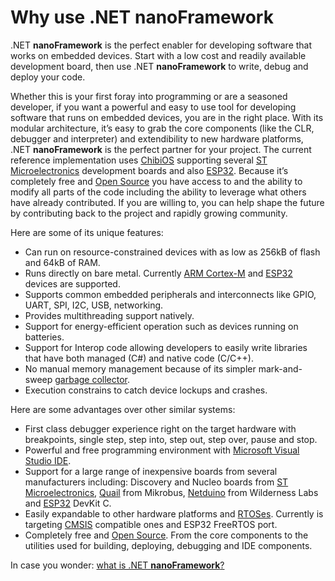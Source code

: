 # Why use .NET **nanoFramework**

.NET **nanoFramework** is the perfect enabler for developing software that works on embedded devices. Start with a low cost and readily available development board, then use .NET **nanoFramework** to write, debug and deploy your code.

Whether this is your first foray into programming or are a seasoned developer, if you want a powerful and easy to use tool for developing software that runs on embedded devices, you are in the right place. With its modular architecture, it’s easy to grab the core components (like the CLR, debugger and interpreter) and extendibility to new hardware platforms, .NET **nanoFramework** is the perfect partner for your project. The current reference implementation uses [ChibiOS](http://www.chibios.org/dokuwiki/doku.php) supporting several [ST Microelectronics](http://www.st.com/content/st_com/en.html) development boards and also [ESP32](https://en.wikipedia.org/wiki/ESP32).
Because it’s completely free and [Open Source](https://en.wikipedia.org/wiki/Free_and_open-source_software) you have access to and the ability to modify all parts of the code including the ability to leverage what others have already contributed. If you are willing to, you can help shape the future by contributing back to the project and rapidly growing community.

Here are some of its unique features:

- Can run on resource-constrained devices with as low as 256kB of flash and 64kB of RAM.
- Runs directly on bare metal. Currently [ARM Cortex-M](https://en.wikipedia.org/wiki/ARM_Cortex-M) and [ESP32](https://en.wikipedia.org/wiki/ESP32) devices are supported.
- Supports common embedded peripherals and interconnects like GPIO, UART, SPI, I2C, USB, networking.
- Provides multithreading support natively.
- Support for energy-efficient operation such as devices running on batteries.
- Support for Interop code allowing developers to easily write libraries that have both managed (C#) and native code (C/C++).
- No manual memory management because of its simpler mark-and-sweep [garbage collector](https://en.wikipedia.org/wiki/Garbage_collection_(computer_science)).
- Execution constrains to catch device lockups and crashes.

Here are some advantages over other similar systems:

- First class debugger experience right on the target hardware with breakpoints, single step, step into, step out, step over, pause and stop.
- Powerful and free programming environment with [Microsoft Visual Studio IDE](https://www.visualstudio.com/vs/).
- Support for a large range of inexpensive boards from several manufacturers including: Discovery and Nucleo boards from [ST Microelectronics](http://www.st.com/content/st_com/en.html), [Quail](https://www.mikroe.com/quail) from Mikrobus, [Netduino](https://www.wildernesslabs.co/Netduino) from Wilderness Labs and [ESP32](https://en.wikipedia.org/wiki/ESP32) DevKit C.
- Easily expandable to other hardware platforms and [RTOSes](https://en.wikipedia.org/wiki/Real-time_operating_system). Currently is targeting [CMSIS](https://developer.arm.com/embedded/cmsis) compatible ones and ESP32 FreeRTOS port.
- Completely free and [Open Source](https://en.wikipedia.org/wiki/Free_and_open-source_software). From the core components to the utilities used for building, deploying, debugging and IDE components.

In case you wonder: [what is .NET **nanoFramework**?](what-is-nanoframework.md)
